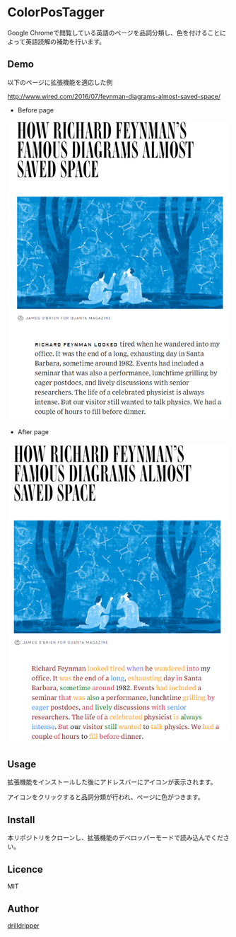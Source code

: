 ColorPosTagger
====

Google Chromeで閲覧している英語のページを品詞分類し、色を付けることによって英語読解の補助を行います。


## Demo
以下のページに拡張機能を適応した例

http://www.wired.com/2016/07/feynman-diagrams-almost-saved-space/


- Before page

![my image](images/before.PNG)


- After page


![my image](images/after.PNG)

## Usage
拡張機能をインストールした後にアドレスバーにアイコンが表示されます。

アイコンをクリックすると品詞分類が行われ、ページに色がつきます。

## Install
本リポジトリをクローンし、拡張機能のデベロッパーモードで読み込んでください。

## Licence
MIT

## Author

[drilldripper](https://github.com/DrillDripper)